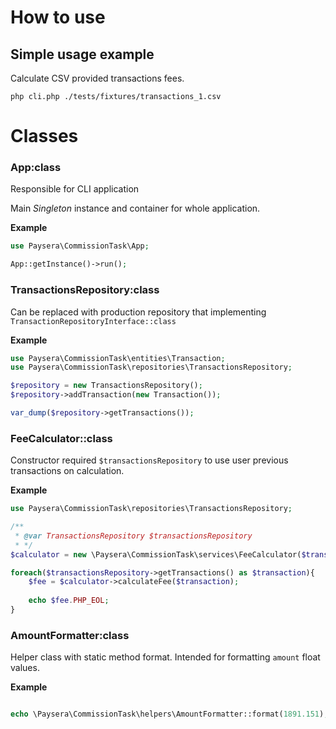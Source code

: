 # How to use

## Simple usage example

Calculate CSV provided transactions fees.

```shell
php cli.php ./tests/fixtures/transactions_1.csv
```

# Classes

### App:class

Responsible for CLI application

Main *Singleton* instance and container for whole application.

**Example**

```php
use Paysera\CommissionTask\App;

App::getInstance()->run();
```

### TransactionsRepository:class

Can be replaced with production repository that implementing `TransactionRepositoryInterface::class`

**Example**

```php
use Paysera\CommissionTask\entities\Transaction;
use Paysera\CommissionTask\repositories\TransactionsRepository;

$repository = new TransactionsRepository();
$repository->addTransaction(new Transaction());

var_dump($repository->getTransactions());
```

### FeeCalculator::class

Constructor required `$transactionsRepository` to use user previous transactions on calculation.

**Example**

```php
use Paysera\CommissionTask\repositories\TransactionsRepository;

/**
 * @var TransactionsRepository $transactionsRepository
 * */
$calculator = new \Paysera\CommissionTask\services\FeeCalculator($transactionsRepository);

foreach($transactionsRepository->getTransactions() as $transaction){
    $fee = $calculator->calculateFee($transaction);
    
    echo $fee.PHP_EOL;
}

```

### AmountFormatter:class

Helper class with static method format. Intended for formatting `amount` float values.

**Example**

```php

echo \Paysera\CommissionTask\helpers\AmountFormatter::format(1891.151);

```